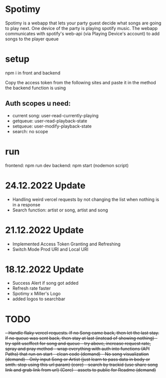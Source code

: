 # Spotimy
Spotimy is a webapp that lets your party guest decide what songs are going to play next.
One device of the party is playing spotify music. The webapp communicates with spotify's web-api (via Playing Device's account) to add songs to the player queue
# setup

npm i in front and backend

Copy the access token from the following sites and paste it in the method the backend function is using

## Auth scopes u need:
 * current song: user-read-currently-playing
 * getqueue: user-read-playback-state
 * setqueue: user-modify-playback-state
 * search: no scope

# run 
frontend: npm run dev
backend: npm start (nodemon script)

# 24.12.2022 Update
- Handling weird vercel requests by not changing the list when nothing is in a response
- Search function: artist or song, artist and song

# 21.12.2022 Update
- Implemented Access Token Granting and Refreshing
- Switch Mode Prod URI and Local URI

# 18.12.2022 Update
- Success Alert if song got added
- Refresh rate faster
- Spotimy x Miller's Logo
- added logos to searchbar


# TODO
<del>
- Handle flaky vercel requests. If no Song came back, then let the last stay. If no queue was sent back, then stay at last (instead of showing nothing)
    - try split useffect for song and queue
    - try above, increase request rate, spray and pray method
    - wrap everything with auth into functions (API Paths) that run on start
<del>
- clean code (demand)
- No song visualization (demand)
<del>- Only input Song or Artist (just learn to pass data in body or smth. stop using this url param) (core) <del>
- search by trackid (use share song link and grab link from url) (Core)
- assets to public for Readme (demand)
